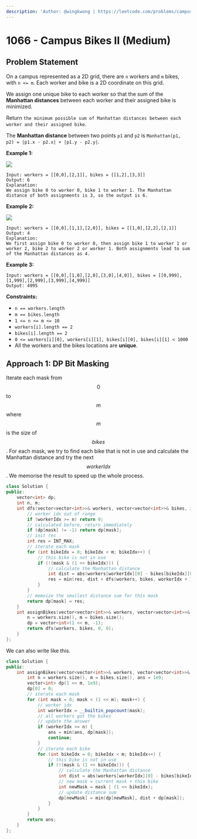 ```yaml
---
description: 'Author: @wingkwong | https://leetcode.com/problems/campus-bikes-ii/'
---
```


# 1066 - Campus Bikes II (Medium)

## Problem Statement

On a campus represented as a 2D grid, there are `n` workers and `m` bikes, with `n <= m`. Each worker and bike is a 2D coordinate on this grid.

We assign one unique bike to each worker so that the sum of the **Manhattan distances** between each worker and their assigned bike is minimized.

Return `the minimum possible sum of Manhattan distances between each worker and their assigned bike`.

The **Manhattan distance** between two points `p1` and `p2` is `Manhattan(p1, p2) = |p1.x - p2.x| + |p1.y - p2.y|`.



**Example 1:**

![](https://assets.leetcode.com/uploads/2019/03/06/1261\_example\_1\_v2.png)

```
Input: workers = [[0,0],[2,1]], bikes = [[1,2],[3,3]]
Output: 6
Explanation: 
We assign bike 0 to worker 0, bike 1 to worker 1. The Manhattan distance of both assignments is 3, so the output is 6.
```

**Example 2:**

![](https://assets.leetcode.com/uploads/2019/03/06/1261\_example\_2\_v2.png)

```
Input: workers = [[0,0],[1,1],[2,0]], bikes = [[1,0],[2,2],[2,1]]
Output: 4
Explanation: 
We first assign bike 0 to worker 0, then assign bike 1 to worker 1 or worker 2, bike 2 to worker 2 or worker 1. Both assignments lead to sum of the Manhattan distances as 4.
```

**Example 3:**

```
Input: workers = [[0,0],[1,0],[2,0],[3,0],[4,0]], bikes = [[0,999],[1,999],[2,999],[3,999],[4,999]]
Output: 4995
```

**Constraints:**

* `n == workers.length`
* `m == bikes.length`
* `1 <= n <= m <= 10`
* `workers[i].length == 2`
* `bikes[i].length == 2`
* `0 <= workers[i][0], workers[i][1], bikes[i][0], bikes[i][1] < 1000`
* All the workers and the bikes locations are **unique**.

## Approach 1:  DP Bit Masking

Iterate each mask from $$0$$ to $$m$$ where $$m$$ is the size of $$bikes$$. For each mask, we try to find each bike that is not in use and calculate the Manhattan distance and try the next $$workerIdx$$. We memorise the result to speed up the whole process.

```cpp
class Solution {
public:
    vector<int> dp;
    int n, m;
    int dfs(vector<vector<int>>& workers, vector<vector<int>>& bikes, int workerIdx, int mask) {
        // worker idx out of range
        if (workerIdx >= n) return 0;
        // calculated before, return immediately
        if (dp[mask] != -1) return dp[mask];
        // init res
        int res = INT_MAX;
        // iterate each mask
        for (int bikeIdx = 0; bikeIdx < m; bikeIdx++) {
            // this bike is not in use
            if (!(mask & (1 << bikeIdx))) {
                // calculate the Manhattan distance
                int dist = abs(workers[workerIdx][0] - bikes[bikeIdx][0]) + abs(workers[workerIdx][1] - bikes[bikeIdx][1]);
                res = min(res, dist + dfs(workers, bikes, workerIdx + 1, mask | (1 << bikeIdx)));
            }
        }
        // memoize the smallest distance sum for this mask
        return dp[mask] = res;
    }
    int assignBikes(vector<vector<int>>& workers, vector<vector<int>>& bikes) {
        n = workers.size(), m = bikes.size();
        dp = vector<int>(1 << m, -1);
        return dfs(workers, bikes, 0, 0);
    }
};
```

We can also write like this.

```cpp
class Solution {
public:
    int assignBikes(vector<vector<int>>& workers, vector<vector<int>>& bikes) {
        int n = workers.size(), m = bikes.size(), ans = 1e9;
        vector<int> dp(1 << m, 1e9);
        dp[0] = 0;
        // iterate each mask
        for (int mask = 0; mask < (1 << m); mask++) {
            // worker idx
            int workerIdx = __builtin_popcount(mask);
            // all workers got the bikes
            // update the answer
            if (workerIdx >= n) {
                ans = min(ans, dp[mask]);
                continue;
            }
            // iterate each bike
            for (int bikeIdx = 0; bikeIdx < m; bikeIdx++) {
                // this bike is not in use
                if (!(mask & (1 << bikeIdx))) {
                    // calculate the Manhattan distance
                    int dist = abs(workers[workerIdx][0] - bikes[bikeIdx][0]) + abs(workers[workerIdx][1] - bikes[bikeIdx][1]);
                    // new mask = current mask + this bike
                    int newMask = mask | (1 << bikeIdx);
                    // update distance sum
                    dp[newMask] = min(dp[newMask], dist + dp[mask]);
                }
            }
        }
        return ans;
    }
};
```
